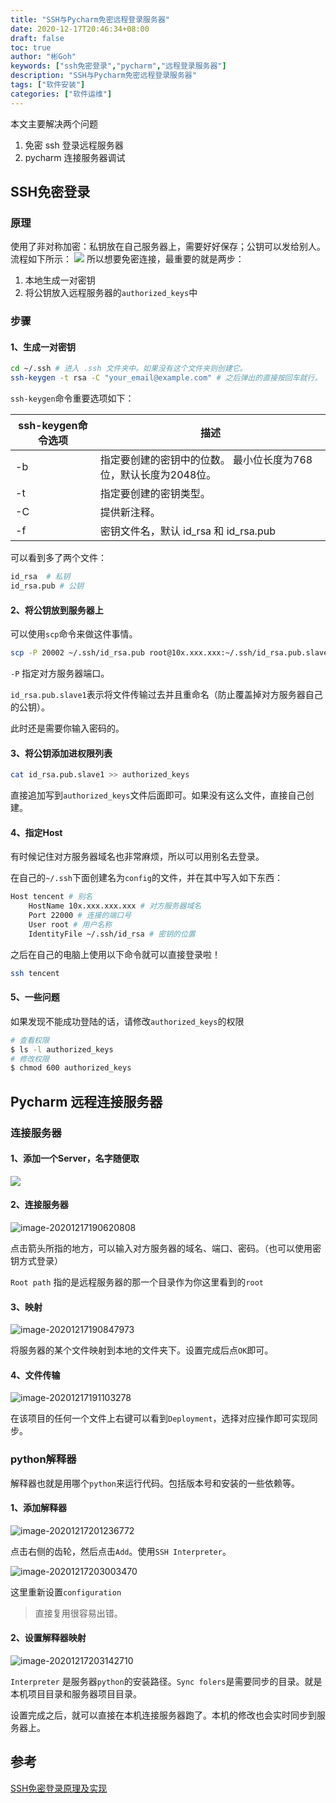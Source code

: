 ```yaml
---
title: "SSH与Pycharm免密远程登录服务器"
date: 2020-12-17T20:46:34+08:00
draft: false
toc: true
author: "彬Goh"
keywords: ["ssh免密登录","pycharm","远程登录服务器"]
description: "SSH与Pycharm免密远程登录服务器"
tags: ["软件安装"]
categories: ["软件运维"]
---
```


本文主要解决两个问题
1. 免密 ssh 登录远程服务器
2. pycharm 连接服务器调试
<!--more-->

## SSH免密登录
### 原理
使用了非对称加密：私钥放在自己服务器上，需要好好保存；公钥可以发给别人。流程如下所示：
![](https://tva1.sinaimg.cn/large/0081Kckwly1glr1gnta9qj30l40b8mxy.jpg)
所以想要免密连接，最重要的就是两步：

1. 本地生成一对密钥
2. 将公钥放入远程服务器的`authorized_keys`中

### 步骤
#### 1、生成一对密钥

```bash
cd ~/.ssh # 进入 .ssh 文件夹中。如果没有这个文件夹则创建它。
ssh-keygen -t rsa -C "your_email@example.com" # 之后弹出的直接按回车就行。
```

`ssh-keygen`命令重要选项如下：

| ssh-keygen命令选项 | 描述                                                         |
| ------------------ | ------------------------------------------------------------ |
| -b                 | 指定要创建的密钥中的位数。 最小位长度为768位，默认长度为2048位。 |
| -t                 | 指定要创建的密钥类型。                                       |
| -C                 | 提供新注释。                                                 |
| -f                 | 密钥文件名，默认 id_rsa 和 id_rsa.pub                        |

可以看到多了两个文件：

```bash
id_rsa  # 私钥
id_rsa.pub # 公钥
```

#### 2、将公钥放到服务器上

可以使用`scp`命令来做这件事情。

```bash
scp -P 20002 ~/.ssh/id_rsa.pub root@10x.xxx.xxx:~/.ssh/id_rsa.pub.slave1
```

`-P` 指定对方服务器端口。

`id_rsa.pub.slave1`表示将文件传输过去并且重命名（防止覆盖掉对方服务器自己的公钥）。

此时还是需要你输入密码的。

#### 3、将公钥添加进权限列表

```bash
cat id_rsa.pub.slave1 >> authorized_keys
```

直接追加写到`authorized_keys`文件后面即可。如果没有这么文件，直接自己创建。

#### 4、指定Host

有时候记住对方服务器域名也非常麻烦，所以可以用别名去登录。

在自己的`~/.ssh`下面创建名为`config`的文件，并在其中写入如下东西：

```bash
Host tencent # 别名
    HostName 10x.xxx.xxx.xxx # 对方服务器域名
    Port 22000 # 连接的端口号
    User root # 用户名称
    IdentityFile ~/.ssh/id_rsa # 密钥的位置
```

之后在自己的电脑上使用以下命令就可以直接登录啦！

```bash
ssh tencent
```

#### 5、一些问题

如果发现不能成功登陆的话，请修改`authorized_keys`的权限

```bash
# 查看权限
$ ls -l authorized_keys
# 修改权限
$ chmod 600 authorized_keys
```



## Pycharm 远程连接服务器

### 连接服务器

#### 1、添加一个Server，名字随便取

![](https://tva1.sinaimg.cn/large/0081Kckwly1glr58z3hf0j316y0u0jw0.jpg)

#### 2、连接服务器

![image-20201217190620808](https://tva1.sinaimg.cn/large/0081Kckwly1glr59p398yj31900nm75o.jpg)

点击箭头所指的地方，可以输入对方服务器的域名、端口、密码。（也可以使用密钥方式登录）

`Root path` 指的是远程服务器的那一个目录作为你这里看到的`root`

#### 3、映射

![image-20201217190847973](https://tva1.sinaimg.cn/large/0081Kckwly1glr5a7wk4dj319m0h8mza.jpg)

将服务器的某个文件映射到本地的文件夹下。设置完成后点`OK`即可。

#### 4、文件传输

![image-20201217191103278](https://tva1.sinaimg.cn/large/0081Kckwly1glr5ahtuttj31010u0n6x.jpg)

在该项目的任何一个文件上右键可以看到`Deployment`，选择对应操作即可实现同步。

### python解释器

解释器也就是用哪个`python`来运行代码。包括版本号和安装的一些依赖等。

#### 1、添加解释器

![image-20201217201236772](https://tva1.sinaimg.cn/large/0081Kckwly1glr5aykj5pj31m00qiaer.jpg)

点击右侧的齿轮，然后点击`Add`。使用`SSH Interpreter`。

![image-20201217203003470](https://tva1.sinaimg.cn/large/0081Kckwly1glr5azfij7j319l0u00wi.jpg)

这里重新设置`configuration`

> 直接复用很容易出错。

#### 2、设置解释器映射

![image-20201217203142710](https://tva1.sinaimg.cn/large/0081Kckwly1glr5bbod8bj31ao0te76t.jpg)

`Interpreter` 是服务器`python`的安装路径。`Sync folers`是需要同步的目录。就是本机项目目录和服务器项目目录。

设置完成之后，就可以直接在本机连接服务器跑了。本机的修改也会实时同步到服务器上。



## 参考

[SSH免密登录原理及实现](https://blog.csdn.net/qq_26907251/article/details/78804367)


















